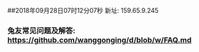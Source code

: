 ##2018年09月28日07时12分07秒 新址: 159.65.9.245
### 兔友常见问题及解答: https://github.com/wanggonging/d/blob/w/FAQ.md
